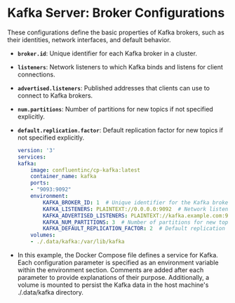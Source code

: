 # Kafka Server: Broker Configurations

These configurations define the basic properties of Kafka brokers, such as their identities, network interfaces, and default behavior.

- **`broker.id`**: Unique identifier for each Kafka broker in a cluster.
- **`listeners`**: Network listeners to which Kafka binds and listens for client connections.
- **`advertised.listeners`**: Published addresses that clients can use to connect to Kafka brokers.
- **`num.partitions`**: Number of partitions for new topics if not specified explicitly.
- **`default.replication.factor`**: Default replication factor for new topics if not specified explicitly.


    ```yaml
    version: '3'
    services:
    kafka:
        image: confluentinc/cp-kafka:latest
        container_name: kafka
        ports:
        - "9093:9092"
        environment:
            KAFKA_BROKER_ID: 1  # Unique identifier for the Kafka broker
            KAFKA_LISTENERS: PLAINTEXT://0.0.0.0:9092  # Network listeners for client connections
            KAFKA_ADVERTISED_LISTENERS: PLAINTEXT://kafka.example.com:9092  # Published addresses for clients to connect
            KAFKA_NUM_PARTITIONS: 3  # Number of partitions for new topics
            KAFKA_DEFAULT_REPLICATION_FACTOR: 2  # Default replication factor for new topics
        volumes:
        - ./.data/kafka:/var/lib/kafka

    ```

- In this example, the Docker Compose file defines a service for Kafka. Each configuration parameter is specified as an environment variable within the environment section. Comments are added after each parameter to provide explanations of their purpose. Additionally, a volume is mounted to persist the Kafka data in the host machine's ./.data/kafka directory.

